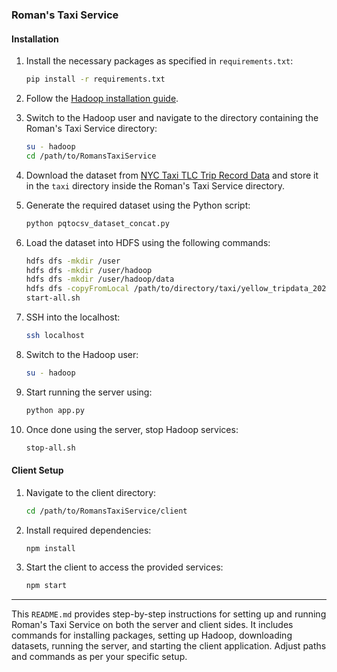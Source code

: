 ### Roman's Taxi Service

#### Installation

1. Install the necessary packages as specified in `requirements.txt`:
    ```bash
    pip install -r requirements.txt
    ```

2. Follow the [Hadoop installation guide](https://medium.com/@abhikdey06/apache-hadoop-3-3-6-installation-on-ubuntu-22-04-14516bceec85).

3. Switch to the Hadoop user and navigate to the directory containing the Roman's Taxi Service directory:
    ```bash
    su - hadoop
    cd /path/to/RomansTaxiService
    ```

4. Download the dataset from [NYC Taxi TLC Trip Record Data](https://www.nyc.gov/site/tlc/about/tlc-trip-record-data.page) and store it in the `taxi` directory inside the Roman's Taxi Service directory.

5. Generate the required dataset using the Python script:
    ```bash
    python pqtocsv_dataset_concat.py
    ```

6. Load the dataset into HDFS using the following commands:
    ```bash
    hdfs dfs -mkdir /user
    hdfs dfs -mkdir /user/hadoop
    hdfs dfs -mkdir /user/hadoop/data
    hdfs dfs -copyFromLocal /path/to/directory/taxi/yellow_tripdata_2023_feb_to_dec_2024_jan_10percent.csv /user/hadoop/data
    start-all.sh
    ```

7. SSH into the localhost:
    ```bash
    ssh localhost
    ```

8. Switch to the Hadoop user:
    ```bash
    su - hadoop
    ```

9. Start running the server using:
    ```bash
    python app.py
    ```

10. Once done using the server, stop Hadoop services:
    ```bash
    stop-all.sh
    ```

#### Client Setup

1. Navigate to the client directory:
    ```bash
    cd /path/to/RomansTaxiService/client
    ```

2. Install required dependencies: 
    ```bash
    npm install
    ```

3. Start the client to access the provided services:
    ```bash
    npm start
    ```

---

This ``README.md`` provides step-by-step instructions for setting up and running Roman's Taxi Service on both the server and client sides. It includes commands for installing packages, setting up Hadoop, downloading datasets, running the server, and starting the client application. Adjust paths and commands as per your specific setup.
